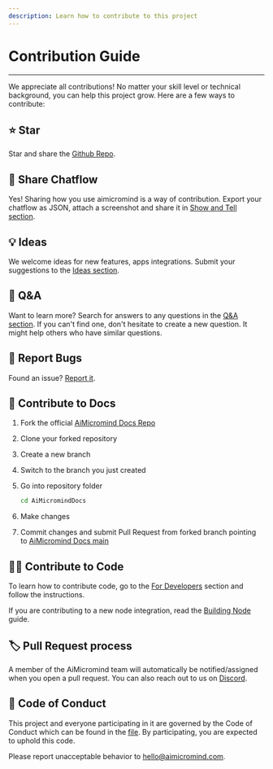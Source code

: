```yaml
---
description: Learn how to contribute to this project
---
```


# Contribution Guide

***

We appreciate all contributions! No matter your skill level or technical background, you can help this project grow. Here are a few ways to contribute:

## ⭐ Star

Star and share the [Github Repo](https://github.com/operativestech/AiMicroMind_Platform_2025).

## 🙌 Share Chatflow

Yes! Sharing how you use aimicromind is a way of contribution. Export your chatflow as JSON, attach a screenshot and share it in [Show and Tell section](https://github.com/operativestech/AiMicroMind_Platform_2025/discussions/categories/show-and-tell).

## 💡 Ideas

We welcome ideas for new features, apps integrations. Submit your suggestions to the [Ideas section](https://github.com/operativestech/AiMicroMind_Platform_2025/discussions/categories/ideas).

## 🙋 Q\&A

Want to learn more? Search for answers to any questions in the [Q\&A section](hhttps://github.com/operativestech/AiMicroMind_Platform_2025/discussions/categories/q-a). If you can't find one, don't hesitate to create a new question. It might help others who have similar questions.

## 🐞 Report Bugs

Found an issue? [Report it](https://github.com/operativestech/AiMicroMind_Platform_2025/issues/new/choose).

## 📖 Contribute to Docs

1. Fork the official [AiMicromind Docs Repo](https://github.com/operativestech/MicroMind-Doc)
2. Clone your forked repository
3. Create a new branch
4. Switch to the branch you just created
5.  Go into repository folder

    ```bash
    cd AiMicromindDocs
    ```
6. Make changes
7. Commit changes and submit Pull Request from forked branch pointing to [AiMicromind Docs main](https://github.com/operativestech/MicroMind-Doc)

## 👨‍💻 Contribute to Code

To learn how to contribute code, go to the [For Developers](../getting-started/#setup-2) section and follow the instructions.

If you are contributing to a new node integration, read the [Building Node](building-node.md) guide.

## 🏷️ Pull Request process

A member of the AiMicromind team will automatically be notified/assigned when you open a pull request. You can also reach out to us on [Discord](https://discord.gg/Bjf4gCNwsJ).

## 📜 Code of Conduct

This project and everyone participating in it are governed by the Code of Conduct which can be found in the [file](https://github.com/operativestech/AiMicroMind_Platform_2025/blob/main/CODE\_OF\_CONDUCT.md). By participating, you are expected to uphold this code.

Please report unacceptable behavior to hello@aimicromind.com.
